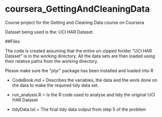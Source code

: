 # coursera_GettingAndCleaningData
Course project for the Getting and Cleaning Data course on Coursera

Dataset being used is the: UCI HAR Dataset.

##Files

The code is created assuming that the entire un-zipped forlder "UCI HAR Dataset" is in the working directory.
All the data sets are then loaded using their relative paths from the working directory.

Please make sure the "plyr" package has been installed and loaded into R

- CodeBook.md = 
Describes the variables, the data and the work done on the data to make the required tidy data set.

- run_analysis.R = 
Is the R code used to analyse and tidy the original UCI HAR Dataset

- tidyData.txt = 
The final tidy data output from step 5 of the problem


